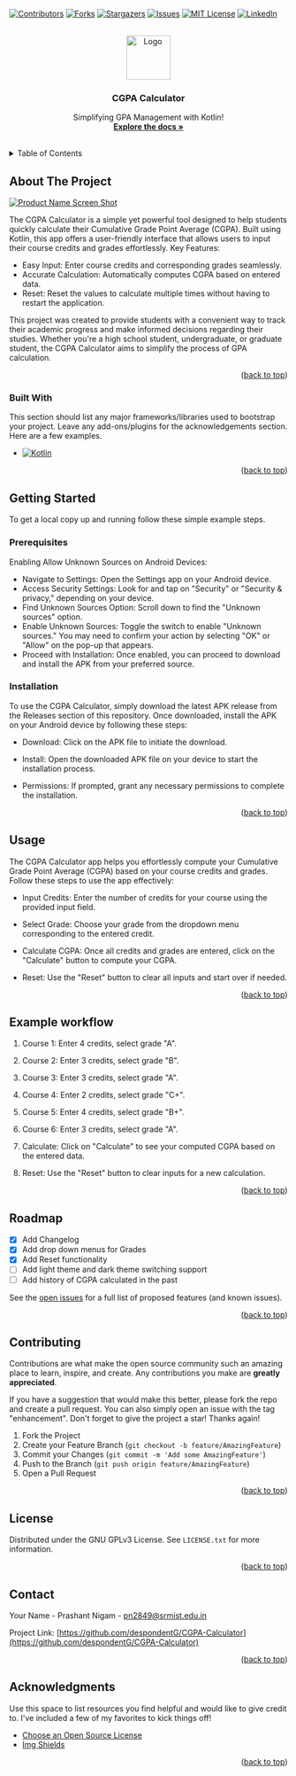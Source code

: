 <!-- Improved compatibility of back to top link: See: https://github.com/despondentG/CGPA-Calculator/pull/73 -->
<a name="readme-top"></a>
<!--
*** Thanks for checking out the Best-README-Template. If you have a suggestion
*** that would make this better, please fork the repo and create a pull request
*** or simply open an issue with the tag "enhancement".
*** Don't forget to give the project a star!
*** Thanks again! Now go create something AMAZING! :D
-->



<!-- PROJECT SHIELDS -->
<!--
*** I'm using markdown "reference style" links for readability.
*** Reference links are enclosed in brackets [ ] instead of parentheses ( ).
*** See the bottom of this document for the declaration of the reference variables
*** for contributors-url, forks-url, etc. This is an optional, concise syntax you may use.
*** https://www.markdownguide.org/basic-syntax/#reference-style-links
-->
[![Contributors][contributors-shield]][contributors-url]
[![Forks][forks-shield]][forks-url]
[![Stargazers][stars-shield]][stars-url]
[![Issues][issues-shield]][issues-url]
[![MIT License][license-shield]][license-url]
[![LinkedIn][linkedin-shield]][linkedin-url]



<!-- PROJECT LOGO -->
<br />
<div align="center">
  <a href="https://github.com/despondentG/CGPA-Calculator">
    <img src="images/logo.png" alt="Logo" width="80" height="80">
  </a>

  <h3 align="center">CGPA Calculator</h3>

  <p align="center">
    Simplifying GPA Management with Kotlin!
    <br />
      <a href="https://github.com/despondentG/CGPA-Calculator"><strong>Explore the docs »</strong></a>
    <br />
    <br />
  </p>
</div>



<!-- TABLE OF CONTENTS -->
<details>
  <summary>Table of Contents</summary>
  <ol>
    <li>
      <a href="#about-the-project">About The Project</a>
      <ul>
        <li><a href="#built-with">Built With</a></li>
      </ul>
    </li>
    <li>
      <a href="#getting-started">Getting Started</a>
      <ul>
        <li><a href="#prerequisites">Prerequisites</a></li>
        <li><a href="#installation">Installation</a></li>
      </ul>
    </li>
    <li><a href="#usage">Usage</a></li>
    <li><a href="#usage">Example Workflow</a></li>
    <li><a href="#roadmap">Roadmap</a></li>
    <li><a href="#contributing">Contributing</a></li>
    <li><a href="#license">License</a></li>
    <li><a href="#contact">Contact</a></li>
    <li><a href="#acknowledgments">Acknowledgments</a></li>
  </ol>
</details>



<!-- ABOUT THE PROJECT -->
## About The Project

[![Product Name Screen Shot][product-screenshot]](https://example.com)

The CGPA Calculator is a simple yet powerful tool designed to help students quickly calculate their Cumulative Grade Point Average (CGPA). Built using Kotlin, this app offers a user-friendly interface that allows users to input their course credits and grades effortlessly.
Key Features:

* Easy Input: Enter course credits and corresponding grades seamlessly.
* Accurate Calculation: Automatically computes CGPA based on entered data.
* Reset: Reset the values to calculate multiple times without having to restart the application.

This project was created to provide students with a convenient way to track their academic progress and make informed decisions regarding their studies. Whether you're a high school student, undergraduate, or graduate student, the CGPA Calculator aims to simplify the process of GPA calculation.

<p align="right">(<a href="#readme-top">back to top</a>)</p>


### Built With

This section should list any major frameworks/libraries used to bootstrap your project. Leave any add-ons/plugins for the acknowledgements section. Here are a few examples.

* [![Kotlin][Next.js]][Next-url]

<p align="right">(<a href="#readme-top">back to top</a>)</p>



<!-- GETTING STARTED -->
## Getting Started

To get a local copy up and running follow these simple example steps.

### Prerequisites

Enabling Allow Unknown Sources on Android Devices:

  * Navigate to Settings: Open the Settings app on your Android device.
  * Access Security Settings: Look for and tap on "Security" or "Security & privacy," depending on your device.
  * Find Unknown Sources Option: Scroll down to find the "Unknown sources" option.
  * Enable Unknown Sources: Toggle the switch to enable "Unknown sources." You may need to confirm your action by selecting "OK" or "Allow" on the pop-up that appears.
  * Proceed with Installation: Once enabled, you can proceed to download and install the APK from your preferred source.

### Installation

To use the CGPA Calculator, simply download the latest APK release from the Releases section of this repository. Once downloaded, install the APK on your Android device by following these steps:

  * Download: Click on the APK file to initiate the download.
    
  * Install: Open the downloaded APK file on your device to start the installation process.
    
  * Permissions: If prompted, grant any necessary permissions to complete the installation.
<p align="right">(<a href="#readme-top">back to top</a>)</p>



<!-- USAGE EXAMPLES -->
## Usage

The CGPA Calculator app helps you effortlessly compute your Cumulative Grade Point Average (CGPA) based on your course credits and grades. Follow these steps to use the app effectively:

  * Input Credits: Enter the number of credits for your course using the provided input field.

  * Select Grade: Choose your grade from the dropdown menu corresponding to the entered credit.

  * Calculate CGPA: Once all credits and grades are entered, click on the "Calculate" button to compute your CGPA.

  * Reset: Use the "Reset" button to clear all inputs and start over if needed.

<p align="right">(<a href="#readme-top">back to top</a>)</p>


## Example workflow

1. Course 1: Enter 4 credits, select grade "A".

2. Course 2: Enter 3 credits, select grade "B".

3. Course 3: Enter 3 credits, select grade "A".

4. Course 4: Enter 2 credits, select grade "C+".

5. Course 5: Enter 4 credits, select grade "B+".

6. Course 6: Enter 3 credits, select grade "A".

7. Calculate: Click on "Calculate" to see your computed CGPA based on the entered data.

8. Reset: Use the "Reset" button to clear inputs for a new calculation.

<p align="right">(<a href="#readme-top">back to top</a>)</p>


<!-- ROADMAP -->
## Roadmap

- [x] Add Changelog
- [x] Add drop down menus for Grades
- [x] Add Reset functionality
- [ ] Add light theme and dark theme switching support
- [ ] Add history of CGPA calculated in the past

See the [open issues](https://github.com/despondentG/CGPA-Calculator/issues) for a full list of proposed features (and known issues).

<p align="right">(<a href="#readme-top">back to top</a>)</p>



<!-- CONTRIBUTING -->
## Contributing

Contributions are what make the open source community such an amazing place to learn, inspire, and create. Any contributions you make are **greatly appreciated**.

If you have a suggestion that would make this better, please fork the repo and create a pull request. You can also simply open an issue with the tag "enhancement".
Don't forget to give the project a star! Thanks again!

1. Fork the Project
2. Create your Feature Branch (`git checkout -b feature/AmazingFeature`)
3. Commit your Changes (`git commit -m 'Add some AmazingFeature'`)
4. Push to the Branch (`git push origin feature/AmazingFeature`)
5. Open a Pull Request

<p align="right">(<a href="#readme-top">back to top</a>)</p>



<!-- LICENSE -->
## License

Distributed under the GNU GPLv3 License. See `LICENSE.txt` for more information.

<p align="right">(<a href="#readme-top">back to top</a>)</p>



<!-- CONTACT -->
## Contact

Your Name - Prashant Nigam - pn2849@srmist.edu.in

Project Link: [https://github.com/despondentG/CGPA-Calculator](https://github.com/despondentG/CGPA-Calculator)

<p align="right">(<a href="#readme-top">back to top</a>)</p>



<!-- ACKNOWLEDGMENTS -->
## Acknowledgments

Use this space to list resources you find helpful and would like to give credit to. I've included a few of my favorites to kick things off!

* [Choose an Open Source License](https://choosealicense.com)
* [Img Shields](https://shields.io)

<p align="right">(<a href="#readme-top">back to top</a>)</p>



<!-- MARKDOWN LINKS & IMAGES -->
<!-- https://www.markdownguide.org/basic-syntax/#reference-style-links -->
[contributors-shield]: https://img.shields.io/github/contributors/despondentG/CGPA-Calculator.svg?style=for-the-badge
[contributors-url]: https://github.com/despondentG/CGPA-Calculator/graphs/contributors
[forks-shield]: https://img.shields.io/github/forks/despondentG/CGPA-Calculator.svg?style=for-the-badge
[forks-url]: https://github.com/despondentG/CGPA-Calculator/network/members
[stars-shield]: https://img.shields.io/github/stars/despondentG/CGPA-Calculator.svg?style=for-the-badge
[stars-url]: https://github.com/despondentG/CGPA-Calculator/stargazers
[issues-shield]: https://img.shields.io/github/issues/despondentG/CGPA-Calculator.svg?style=for-the-badge
[issues-url]: https://github.com/despondentG/CGPA-Calculator/issues
[license-shield]: https://img.shields.io/github/license/despondentG/CGPA-Calculator.svg
[license-url]: https://github.com/despondentG/CGPA-Calculator/master/LICENSE.txt
[linkedin-shield]: https://img.shields.io/badge/-LinkedIn-black.svg?style=for-the-badge&logo=linkedin&colorB=555
[linkedin-url]: https://www.linkedin.com/in/prashant-n-063414213/
[product-screenshot]: images/screenshot.png
[Next.js]:https://img.shields.io/badge/Kotlin-0095D5?&style=for-the-badge&logo=kotlin&logoColor=white
[Next-url]: https://kotlinlang.org/
